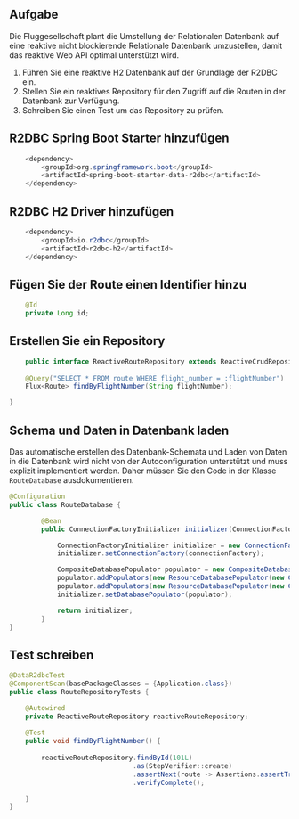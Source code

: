 ## Aufgabe

Die Fluggesellschaft plant die Umstellung der Relationalen Datenbank auf eine reaktive nicht blockierende Relationale Datenbank umzustellen, damit das reaktive Web API optimal unterstützt wird.

1. Führen Sie eine reaktive H2 Datenbank auf der Grundlage der R2DBC ein.
2. Stellen Sie ein reaktives Repository für den Zugriff auf die Routen in der Datenbank zur Verfügung.
3. Schreiben Sie einen Test um das Repository zu prüfen.


## R2DBC Spring Boot Starter hinzufügen 

```java
	<dependency>
		<groupId>org.springframework.boot</groupId>
		<artifactId>spring-boot-starter-data-r2dbc</artifactId>
	</dependency>

```


## R2DBC H2 Driver hinzufügen 

```java
	<dependency>
		<groupId>io.r2dbc</groupId>
		<artifactId>r2dbc-h2</artifactId>
	</dependency>

```

## Fügen Sie der Route einen Identifier hinzu 


```java
	@Id
	private Long id;

```

## Erstellen Sie ein Repository

```java
	public interface ReactiveRouteRepository extends ReactiveCrudRepository<Route, Long>{
	
	@Query("SELECT * FROM route WHERE flight_number = :flightNumber")
    Flux<Route> findByFlightNumber(String flightNumber);

}
```

## Schema und Daten in Datenbank laden 

Das automatische erstellen des Datenbank-Schemata und Laden von Daten in die Datenbank wird nicht von der Autoconfiguration unterstützt und muss explizit implementiert werden. Daher müssen Sie den Code in der Klasse ``RouteDatabase`` ausdokumentieren. 


```java
@Configuration
public class RouteDatabase {

	 	@Bean
	    public ConnectionFactoryInitializer initializer(ConnectionFactory connectionFactory) {

	        ConnectionFactoryInitializer initializer = new ConnectionFactoryInitializer();
	        initializer.setConnectionFactory(connectionFactory);

	        CompositeDatabasePopulator populator = new CompositeDatabasePopulator();
	        populator.addPopulators(new ResourceDatabasePopulator(new ClassPathResource("schema.sql")));
	        populator.addPopulators(new ResourceDatabasePopulator(new ClassPathResource("data.sql")));
	        initializer.setDatabasePopulator(populator);

	        return initializer;
	    }
}

```

## Test schreiben 

```java
@DataR2dbcTest
@ComponentScan(basePackageClasses = {Application.class})
public class RouteRepositoryTests {

    @Autowired
    private ReactiveRouteRepository reactiveRouteRepository;
    
    @Test
    public void findByFlightNumber() {
        	
    	reactiveRouteRepository.findById(101L)
    						   .as(StepVerifier::create)
    	                       .assertNext(route -> Assertions.assertTrue(route.getId().equals(101L)))
    	                       .verifyComplete();

    }
}
```



